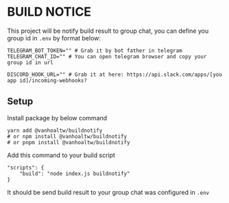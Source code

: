# BUILD NOTICE

This project will be notify build result to group chat, you can define you group id in `.env` by format below:

```
TELEGRAM_BOT_TOKEN="" # Grab it by bot father in telegram
TELEGRAM_CHAT_ID="" # You can open telegram browser and copy your group id in url

DISCORD_HOOK_URL="" # Grab it at here: https://api.slack.com/apps/[you app id]/incoming-webhooks?
```

## Setup

Install package by below command

```
yarn add @vanhoaltw/buildnotify
# or npm install @vanhoaltw/buildnotify
# or pnpm install @vanhoaltw/buildnotify
```

Add this command to your build script

```
"scripts": {
    "build": "node index.js buildnotify"
}
```

It should be send build result to your group chat was configured in `.env`
